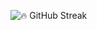 ![🔥 GitHub Streak](https://raw.githubusercontent.com/parasmottan/assets/main/.github/assets/streak-card.svg)
